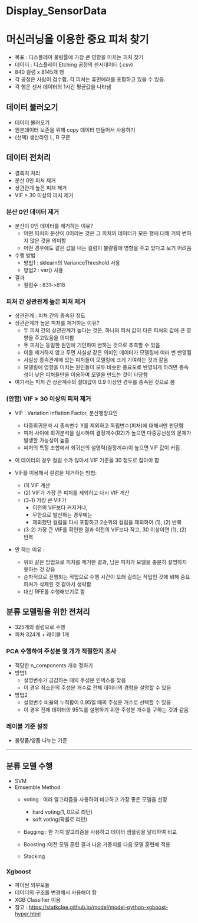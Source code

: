 # Display_SensorData
# 머신러닝을 이용한 중요 피처 찾기
- 목표 : 디스플레이 불량률에 가장 큰 영향을 미치는 피처 찾기
- 데이터 : 디스플레이 Etching 공정의 센서데이터 (.csv)
- 840 컬럼 x 8145개 행
- 각 공정은 사람이 검수함. 각 피처는 휴먼에러를 포함하고 있을 수 있음.
- 각 행은 센서 데이터의 1시간 평균값을 나타냄


## 데이터 불러오기
- 데이터 불러오기
- 원본데이터 보존을 위해 copy 데이터 만들어서 사용하기
- (선택) 생산라인 L, R 구분

## 데이터 전처리
- 결측치 처리
- 분산 0인 피처 제거
- 상관관계 높은 피처 제거
- VIF > 30 이상의 피처 제거

### 분산 0인 데이터 제거
- 분산이 0인 데이터를 제거하는 이유?
    - 어떤 피처의 분산이 0이라는 것은 그 피처의 데이터가 모든 행에 대해 거의 변하지 않은 것을 의미함
    - 어떤 경우에도 같은 값을 내는 컬럼이 불량률에 영향을 주고 있다고 보기 어려움
- 수행 방법
    - 방법1 : sklearn의 VarianceThreshold 사용
    - 방법2 : var() 사용
- 결과
    - 컬럼수 : 831->818


### 피처 간 상관관계 높은 피처 제거
- 상관관계 : 피처 간의 종속된 정도
- 상관관계가 높은 피처를 제거하는 이유?
    - 두 피처 간의 상관관계가 높다는 것은, 하나의 피처 값이 다른 피처의 값에 큰 영향을 주고있음을 의미함
    - 두 피처는 동일한 원인에 기인하여 변하는 것으로 추측할 수 있음
    - 이를 제거하지 않고 두면 사실상 같은 의미인 데이터가 모델링에 여러 번 반영됨
    - 사실상 종속관계에 있는 피처들이 모델링에 크게 기여하는 것과 같음
    - 모델링에 영향을 미치는 원인들이 모두 비슷한 중요도로 반영되게 하려면 종속성이 낮은 피처들만을 이용하여 모델을 만드는 것이 타당함
- 여기서는 피처 간 상관계수의 절대값이 0.9 이상인 경우를 종속된 것으로 봄

### (안함) VIF > 30 이상의 피처 제거
- VIF : Variation Inflation Factor, 분산팽창요인
    - 다중회귀분석 시 종속변수 Y를 제외하고 독립변수(피처)에 대해서만 판단함
    - 피처 사이에 회귀분석을 실시하여 결정계수(R2)가 높으면 다중공선성의 문제가 발생할 가능성이 높음
    - 피처의 특정 조합에서 회귀선의 설명력(결정계수)이 높으면 VIF 값이 커짐

- 이 데이터의 경우 컬럼 수가 많아서 VIF 기준을 30 정도로 잡아야 함
- VIF를 이용해서 컬럼을 제거하는 방법:
    - (1) VIF 계산
    - (2) VIF가 가장 큰 피처를 제외하고 다시 VIF 계산
    - (3-1) 가장 큰 VIF가
        - 이전의 VIF보다 커지거나, 
        - 무한으로 발산하는 경우에는
        - 제외했던 컬럼을 다시 포함하고 2순위의 컬럼을 제외하여 (1), (2) 반복
    - (3-2) 가장 큰 VIF를 확인한 결과 이전의 VIF보다 작고, 30 이상이면 (1), (2) 반복

- 안 하는 이유 :
    - 위와 같은 방법으로 피처를 제거한 결과, 남은 피처가 모델을 충분히 설명하지 못하는 것 같음
    - 순차적으로 진행되는 작업으로 수행 시간이 오래 걸리는 작업인 것에 비해 중요 피처가 삭제된 것 같아서 생략함
    - 대신 RFE를 수행해보기로 함
    
## 분류 모델링을 위한 전처리
- 325개의 컬럼으로 수행
- 피처 324개 + 레이블 1개

### PCA 수행하여 주성분 몇 개가 적절한지 조사
- 적당한 n_components 개수 정하기
- 방법1
    - 설명변수가 급감하는 때의 주성분 인덱스를 찾음
    - 이 경우 최소한의 주성분 개수로 전체 데이터의 경향을 설명할 수 있음
- 방법2
    - 설명변수 비율의 누적합이 0.95일 때의 주성분 개수로 선택할 수 있음
    - 이 경우 전체 데이터의 95%를 설명하기 위한 주성분 개수를 구하는 것과 같음
    
### 레이블 기준 설정
- 불량품/양품 나누는 기준

---
## 분류 모델 수행
- SVM
- Emsemble Method
    - voting : 여러 알고리즘을 사용하여 비교하고 가장 좋은 모델을 선정
        - hard voting(1, 0으로 리턴)
        - soft voting(확률로 리턴)
    - Bagging : 한 가지 알고리즘을 사용하고 데이터 샘플링을 달리하여 비교
    
    - Boosting :이전 모델 훈련 결과 나온 가중치를 다음 모델 훈련에 적용
    - Stacking
    
    
### Xgboost
- 파이썬 외부모듈
- 데이터의 구조를 변경해서 사용해야 함
- XGB Classifier 이용
- 참고 : https://statkclee.github.io/model/model-python-xgboost-hyper.html
